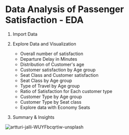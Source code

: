 # Data Analysis of Passenger Satisfaction - EDA

1. Import Data
2. Explore Data and Visualization
      - Overall number of satisfaction
      - Departure Delay in Minutes
      - Distribution of Customer's age
      - Customer satisfaction by Age group
      - Seat Class and Customer satisfaction
      - Seat Class by Age group
      - Type of Travel by Age group
      - Ratio of Satisfaction for Each customer type
      - Customer Type by Age group
      - Customer Type by Seat class
      - Explore data with Economy Seats

3. Summary & Insights

![artturi-jalli-WUYFbcqrtiw-unsplash](https://user-images.githubusercontent.com/85041697/128446444-04b85407-7e59-4e88-953c-e6cb6dda7b08.jpg)
